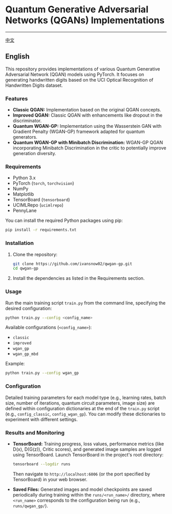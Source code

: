 # Quantum Generative Adversarial Networks (QGANs) Implementations

---

[中文](README_zh.md)

## English

This repository provides implementations of various Quantum Generative Adversarial Network (QGAN) models using PyTorch. It focuses on generating handwritten digits based on the UCI Optical Recognition of Handwritten Digits dataset.

### Features

* **Classic QGAN:** Implementation based on the original QGAN concepts.
* **Improved QGAN:** Classic QGAN with enhancements like dropout in the discriminator.
* **Quantum WGAN-GP:** Implementation using the Wasserstein GAN with Gradient Penalty (WGAN-GP) framework adapted for quantum generators.
* **Quantum WGAN-GP with Minibatch Discrimination:** WGAN-GP QGAN incorporating Minibatch Discrimination in the critic to potentially improve generation diversity.

### Requirements

* Python 3.x
* PyTorch (`torch`, `torchvision`)
* NumPy
* Matplotlib
* TensorBoard (`tensorboard`)
* UCIMLRepo (`ucimlrepo`)
* PennyLane

You can install the required Python packages using pip:

```bash
pip install -r requirements.txt
```

### Installation

1. Clone the repository:

   ```bash
   git clone https://github.com/ivansnow02/qwgan-gp.git
   cd qwgan-gp
   ```

2. Install the dependencies as listed in the Requirements section.

### Usage

Run the main training script `train.py` from the command line, specifying the desired configuration:

```bash
python train.py --config <config_name>
```

Available configurations (`<config_name>`):

* `classic`
* `improved`
* `wgan_gp`
* `wgan_gp_mbd`

Example:

```bash
python train.py --config wgan_gp
```

### Configuration

Detailed training parameters for each model type (e.g., learning rates, batch size, number of iterations, quantum circuit parameters, image size) are defined within configuration dictionaries at the end of the `train.py` script (e.g., `config_classic`, `config_wgan_gp`). You can modify these dictionaries to experiment with different settings.

### Results and Monitoring

* **TensorBoard:** Training progress, loss values, performance metrics (like D(x), D(G(z)), Critic scores), and generated image samples are logged using TensorBoard. Launch TensorBoard in the project's root directory:

  ```bash
  tensorboard --logdir runs
  ```

  Then navigate to `http://localhost:6006` (or the port specified by TensorBoard) in your web browser.

* **Saved Files:** Generated images and model checkpoints are saved periodically during training within the `runs/<run_name>/` directory, where `<run_name>` corresponds to the configuration being run (e.g., `runs/qwgan_gp/`).
